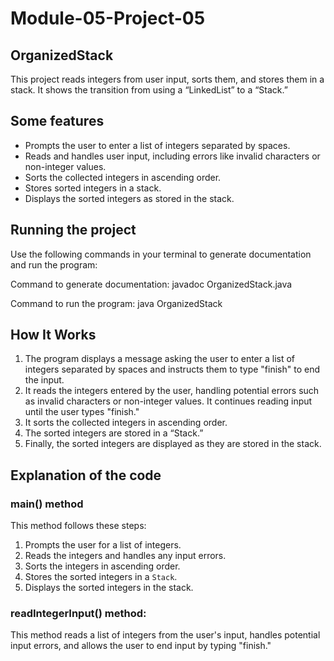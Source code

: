 # Module-05-Project-05

## OrganizedStack

This project reads integers from user input, sorts them, and stores them in a stack. It shows the transition from using a “LinkedList” to a “Stack.”

## Some features

- Prompts the user to enter a list of integers separated by spaces.
- Reads and handles user input, including errors like invalid characters or non-integer values.
- Sorts the collected integers in ascending order.
- Stores sorted integers in a stack.
- Displays the sorted integers as stored in the stack.

## Running the project

Use the following commands in your terminal to generate documentation and run the program:

Command to generate documentation:
javadoc OrganizedStack.java

Command to run the program:
java OrganizedStack

## How It Works

1. The program displays a message asking the user to enter a list of integers separated by spaces and instructs them to type "finish" to end the input.
2. It reads the integers entered by the user, handling potential errors such as invalid characters or non-integer values. It continues reading input until the user types "finish."
3. It sorts the collected integers in ascending order.
4. The sorted integers are stored in a “Stack.”
5. Finally, the sorted integers are displayed as they are stored in the stack.

## Explanation of the code

### main() method

This method follows these steps:

1. Prompts the user for a list of integers.
2. Reads the integers and handles any input errors.
3. Sorts the integers in ascending order.
4. Stores the sorted integers in a `Stack`.
5. Displays the sorted integers in the stack.

### readIntegerInput() method:

This method reads a list of integers from the user's input, handles potential input errors, and allows the user to end input by typing "finish."